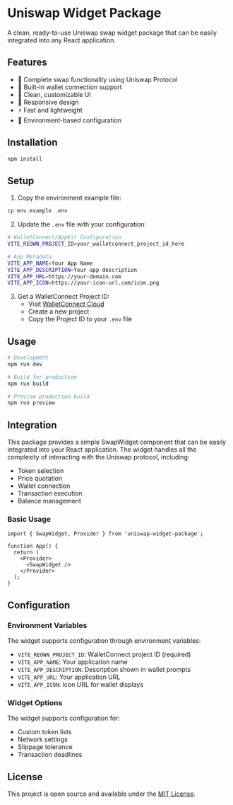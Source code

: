 # Uniswap Widget Package

A clean, ready-to-use Uniswap swap widget package that can be easily integrated into any React application.

## Features

- 🔄 Complete swap functionality using Uniswap Protocol
- 🔗 Built-in wallet connection support
- 🎨 Clean, customizable UI
- 📱 Responsive design
- ⚡ Fast and lightweight
- 🔧 Environment-based configuration

## Installation

```bash
npm install
```

## Setup

1. Copy the environment example file:
```bash
cp env.example .env
```

2. Update the `.env` file with your configuration:
```bash
# WalletConnect/AppKit Configuration
VITE_REOWN_PROJECT_ID=your_walletconnect_project_id_here

# App Metadata
VITE_APP_NAME=Your App Name
VITE_APP_DESCRIPTION=Your app description
VITE_APP_URL=https://your-domain.com
VITE_APP_ICON=https://your-icon-url.com/icon.png
```

3. Get a WalletConnect Project ID:
   - Visit [WalletConnect Cloud](https://cloud.walletconnect.com/)
   - Create a new project
   - Copy the Project ID to your `.env` file

## Usage

```bash
# Development
npm run dev

# Build for production
npm run build

# Preview production build
npm run preview
```

## Integration

This package provides a simple SwapWidget component that can be easily integrated into your React application. The widget handles all the complexity of interacting with the Uniswap protocol, including:

- Token selection
- Price quotation
- Wallet connection
- Transaction execution
- Balance management

### Basic Usage

```tsx
import { SwapWidget, Provider } from 'uniswap-widget-package';

function App() {
  return (
    <Provider>
      <SwapWidget />
    </Provider>
  );
}
```

## Configuration

### Environment Variables

The widget supports configuration through environment variables:

- `VITE_REOWN_PROJECT_ID`: WalletConnect project ID (required)
- `VITE_APP_NAME`: Your application name
- `VITE_APP_DESCRIPTION`: Description shown in wallet prompts
- `VITE_APP_URL`: Your application URL
- `VITE_APP_ICON`: Icon URL for wallet displays

### Widget Options

The widget supports configuration for:
- Custom token lists
- Network settings
- Slippage tolerance
- Transaction deadlines

## License

This project is open source and available under the [MIT License](LICENSE).
